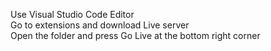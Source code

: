 Use Visual Studio Code Editor <br>
Go to extensions and download Live server <br>
Open the folder and press Go Live at the bottom right corner
